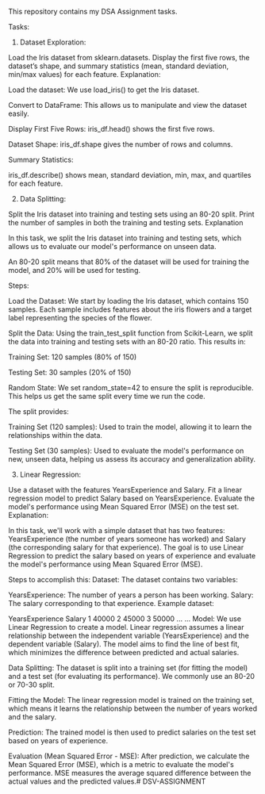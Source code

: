 This repository contains my DSA Assignment tasks.

Tasks:

1. Dataset Exploration:

Load the Iris dataset from sklearn.datasets.
Display the first five rows, the dataset’s shape, and summary statistics (mean, standard deviation, min/max values) for each feature.
Explanation:

Load the dataset: We use load_iris() to get the Iris dataset.

Convert to DataFrame: This allows us to manipulate and view the dataset easily.

Display First Five Rows: iris_df.head() shows the first five rows.

Dataset Shape: iris_df.shape gives the number of rows and columns.

Summary Statistics:

iris_df.describe() shows mean, standard deviation, min, max, and quartiles for each feature.

2. Data Splitting:

Split the Iris dataset into training and testing sets using an 80-20 split.
Print the number of samples in both the training and testing sets.
Explanation

In this task, we split the Iris dataset into training and testing sets, which allows us to evaluate our model's performance on unseen data.

An 80-20 split means that 80% of the dataset will be used for training the model, and 20% will be used for testing.

Steps:

Load the Dataset: We start by loading the Iris dataset, which contains 150 samples. Each sample includes features about the iris flowers and a target label representing the species of the flower.

Split the Data: Using the train_test_split function from Scikit-Learn, we split the data into training and testing sets with an 80-20 ratio. This results in:

Training Set: 120 samples (80% of 150)

Testing Set: 30 samples (20% of 150)

Random State: We set random_state=42 to ensure the split is reproducible. This helps us get the same split every time we run the code.

The split provides:

Training Set (120 samples): Used to train the model, allowing it to learn the relationships within the data.

Testing Set (30 samples): Used to evaluate the model's performance on new, unseen data, helping us assess its accuracy and generalization ability.

3. Linear Regression:

Use a dataset with the features YearsExperience and Salary.
Fit a linear regression model to predict Salary based on YearsExperience.
Evaluate the model's performance using Mean Squared Error (MSE) on the test set.
Explanation:

In this task, we'll work with a simple dataset that has two features: YearsExperience (the number of years someone has worked) and Salary (the corresponding salary for that experience). The goal is to use Linear Regression to predict the salary based on years of experience and evaluate the model's performance using Mean Squared Error (MSE).

Steps to accomplish this: Dataset: The dataset contains two variables:

YearsExperience: The number of years a person has been working. Salary: The salary corresponding to that experience. Example dataset:

YearsExperience Salary 1 40000 2 45000 3 50000 ... ... Model: We use Linear Regression to create a model. Linear regression assumes a linear relationship between the independent variable (YearsExperience) and the dependent variable (Salary). The model aims to find the line of best fit, which minimizes the difference between predicted and actual salaries.

Data Splitting: The dataset is split into a training set (for fitting the model) and a test set (for evaluating its performance). We commonly use an 80-20 or 70-30 split.

Fitting the Model: The linear regression model is trained on the training set, which means it learns the relationship between the number of years worked and the salary.

Prediction: The trained model is then used to predict salaries on the test set based on years of experience.

Evaluation (Mean Squared Error - MSE): After prediction, we calculate the Mean Squared Error (MSE), which is a metric to evaluate the model's performance. MSE measures the average squared difference between the actual values and the predicted values.# DSV-ASSIGNMENT
